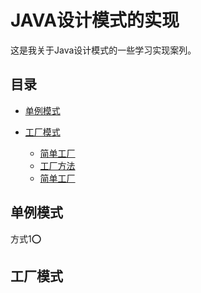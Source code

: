 # JAVA设计模式的实现
这是我关于Java设计模式的一些学习实现案列。

## 目录
- [单例模式](##单例模式)
    
- [工厂模式](##工厂模式)
  - [简单工厂](##简单工厂)
  - [工厂方法](##工厂方法)
  - [简单工厂](##抽象工厂)

## 单例模式
  方式1:o:
## 工厂模式